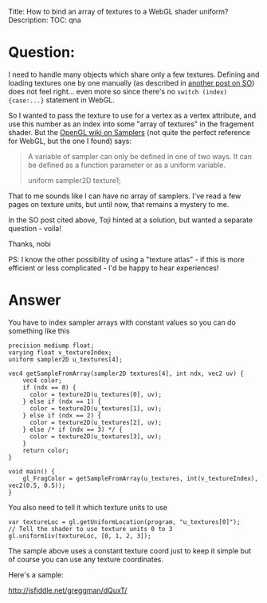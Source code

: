 Title: How to bind an array of textures to a WebGL shader uniform?
Description:
TOC: qna

# Question:

I need to handle many objects which share only a few textures. Defining and loading textures one by one manually (as described in [another post on SO][1]) does not feel right... even more so since there's no `switch (index) {case:...}` statement in WebGL. 

So I wanted to pass the texture to use for a vertex as a vertex attribute, and use this number as an index into some "array of textures" in the fragement shader. But the [OpenGL wiki on Samplers][2] (not quite the perfect reference for WebGL, but the one I found) says:

> A variable of sampler can only be defined in one of two ways. It can be defined as a function parameter or as a uniform variable.
> 
> uniform sampler2D texture1;

That to me sounds like I can have no array of samplers. I've read a few pages on texture units, but until now, that remains a mystery to me. 

In the SO post cited above, Toji hinted at a solution, but wanted a separate question - voila!

Thanks, nobi

PS: I know the other possibility of using a "texture atlas" - if this is more efficient or less complicated - I'd be happy to hear experiences!


  [1]: https://stackoverflow.com/questions/11292599/how-to-use-multiple-textures-in-webgl/11300434#11300434
  [2]: http://www.opengl.org/wiki/Sampler_%28GLSL%29

# Answer

You have to index sampler arrays with constant values so you can do something like this

    precision mediump float;
    varying float v_textureIndex;
    uniform sampler2D u_textures[4];
    
    vec4 getSampleFromArray(sampler2D textures[4], int ndx, vec2 uv) {
        vec4 color;
        if (ndx == 0) {
          color = texture2D(u_textures[0], uv);
        } else if (ndx == 1) {
          color = texture2D(u_textures[1], uv);
        } else if (ndx == 2) {
          color = texture2D(u_textures[2], uv);
        } else /* if (ndx == 3) */ {
          color = texture2D(u_textures[3], uv);
        }
        return color;
    }
    
    void main() {
        gl_FragColor = getSampleFromArray(u_textures, int(v_textureIndex), vec2(0.5, 0.5));
    }

You also need to tell it which texture units to use

    var textureLoc = gl.getUniformLocation(program, "u_textures[0]");
    // Tell the shader to use texture units 0 to 3
    gl.uniform1iv(textureLoc, [0, 1, 2, 3]);

The sample above uses a constant texture coord just to keep it simple but of course you can use any texture coordinates.

Here's a sample: 

http://jsfiddle.net/greggman/dQuxT/
